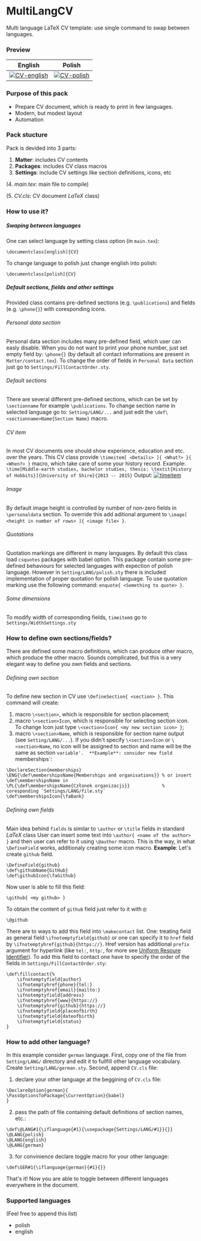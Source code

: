 # MultiLangCV
Multi language LaTeX CV template: use single command to swap between languages.

### Preview

| English | Polish |
|:---:|:---:|
| [![CV-english](https://raw.githubusercontent.com/andywiecko/MultiLangCV/master/examples/CV-english.png)](https://raw.githubusercontent.com/andywiecko/MultiLangCV/master/examples/CV-english.pdf)  | [![CV-polish](https://raw.githubusercontent.com/andywiecko/MultiLangCV/master/examples/CV-polish.png)](https://raw.githubusercontent.com/andywiecko/MultiLangCV/master/examples/CV-polish.pdf) |

### Purpose of this pack

* Prepare CV document, which is ready to print in few languages.
* Modern, but modest layout
* Automation

### Pack stucture
Pack is devided into 3 parts:
1. **Matter**:  includes CV contents
2. **Packages**: includes CV class macros
3. **Settings**: include CV settings like section definitions, icons, etc

(4. *main.tex*: main file to compile)

(5. *CV.cls*: CV document *LaTeX* class)


### How to use it?
##### Swaping between languages
One can select language by setting class option (in `main.tex`):
```
\documentclass[english]{CV}
```
To change language to polish just change english into polish:
```
\documentclass[polish]{CV}
```
##### Default sections, fields and other settings
Provided class contains pre-defined sections (e.g. `\publications`) and fields (e.g. `\phone{}`) with coresponding icons.

###### Personal data section
Personal data section includes many pre-defined field, which user can easly disable. 
When you do not want to print your phone number, just set empty field by: `\phone{}` (by default all contact informations are present in `Matter/contact.tex`).
To change the order of fields in `Personal Data` section just go to `Settings/FillContactOrder.sty`.

###### Default sections
There are several different pre-defined sections, which can be set by `\sectionname` for example `\publications`.
To change section name in selected language go to: `Setting/LANG/...` and just edit the `\def\<sectionname>Name{Section Name}` macro.

###### CV item
In most CV documents one should show experience, education and etc.  over the years.
This CV class provide `\timeitem[ <Details> ]{ <What?> }{ <When?> }` macro, which take care of some your history record.
Example:
`\time[Middle-earth studies, bachelor studies, thesis: \textit{History of Hobbits}]{University of Shire}{2013 -- 2015}`
Output:
[![timeitem](https://raw.githubusercontent.com/andywiecko/MultiLangCV/master/examples/timeitem.png)](https://raw.githubusercontent.com/andywiecko/MultiLangCV/master/examples/timeitem.png)

###### Image
By default image height is controlled by number of non-zero fields in `\personaldata` section.
To override this add aditional argument to `\image[ <height in number of rows> ]{ <image file> }`.

###### Quotations
Quotation markings are different in many languages. 
By default this class load `csquotes` packages with babel option.
This package contain some pre-defined behaviours for selected languages with expection of polish language.
However in `Setting/LANG/polish.sty` there is included implementation of proper quotation for polish language.
To use quotation marking use the following command: `enquote{ <Something to quote> }`.

###### Some dimensions
To modify width of corresponding fields, `timeitem`s go to `Settings/WidthSettings.sty`


### How to define own sections/fields?

There are defined some macro definitions, which can produce other macro, which produce the other macro.
Sounds complicated, but this is a very elegant way to define you own fields and sections.


###### Defining own section
To define new section in CV use `\DefineSection{ <section> }`.
This command will create:
1. macro `\<section>`, which is responsible for section placement;
2. macro `\<section>Icon`, which is responsible for selecting section icon. To change Icon just type `\<section>Icon{ <my new section icon> }`;
3. macro `\<section>Name`, which is responsible for section name output (see `Setting/LANG/...`).
If you didn't specify `\<section>Icon` or `\<section>Name`, no icon will be assigned to section and name will be the same as section `variable'. 
**Example**:
consider new field `memberships`:
```
\DeclareSection{memberships}
\ENG{\def\membershipsName{Memberships and organisations}} % or insert \def\membershipsName in
\PL{\def\membershipsName{Członek organizacji}}            % coresponding `Settings/LANG/file.sty`
\def\membershipsIcon{\faBank}
```

###### Defining own fields
Main idea behind `fields` is similar to `\author` or `\title` fields in standard *LaTeX* class
User can insert some text into `\author{ <name of the author> }` and then user can refer to it using `\@author` macro.
This is the way, in what `\DefineField` works, additionaly creating some icon macro.
**Example**:
Let's create `github` field.
```
\DefineField{github}
\def\githubName{GitHub}
\def\githubIcon{\faGithub}
```
Now user is able to fill this field:
```
\github{ <my github> }
```
To obtain the content of `github` field just refer to it with `@`:
```
\@github
```
There are to ways to add this field into `\makecontact` list.
One: treating field as general field `\ifnotemptyfield{github}` or one can specify it to `href` field by `\ifnotemptyhref{github}{https://}`.
Href version has additional  `prefix` argument for hyperlink (like `tel:`, `http:`, for more see [Uniform Resoure Identifier](https://en.wikipedia.org/wiki/Uniform_Resource_Identifier)).
To add this field to contact one have to specify the order of the fields in `Settings/FillContactOrder.sty`:
```
\def\fillcontact{%
    \ifnotemptyfield{author}
    \ifnotemptyhref{phone}{tel:}
    \ifnotemptyhref{email}{mailto:}
    \ifnotemptyfield{address}
    \ifnotemptyhref{www}{https://}
    \ifnotemptyhref{github}{https://}
    \ifnotemptyfield{placeofbirth}
    \ifnotemptyfield{dateofbirth}
    \ifnotemptyfield{status}
}

```

### How to add other language?
In this example consider `german` language.
First, copy one of the file from `Setting/LANG/` directory and edit it to fullfill other language vocabulary.
Create `Setting/LANG/german.sty`.
Second, append `CV.cls` file: 
1. declare your other language  at the beggining of `CV.cls` file:
```
\DeclareOption{german}{
\PassOptionsToPackage{\CurrentOption}{babel}
}
```
2. pass the path of file containing default definitions of section names, etc.:
```
\def\@LANG#1{\iflanguage{#1}{\usepackage{Settings/LANG/#1}}{}}
\@LANG{polish}
\@LANG{english}
\@LANG{german}
```
3. for convinience declare toggle macro for your other language:
```
\def\GER#1{\iflanguage{german}{#1}{}}
```
That's it!
Now you are able to toggle between different languages everywhere in the document.

### Supported languages
(Feel free to append this list)
* polish
* english


